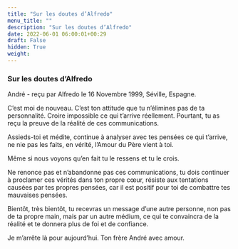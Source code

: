 ```yaml
---
title: "Sur les doutes d’Alfredo"
menu_title: ""
description: "Sur les doutes d’Alfredo"
date: 2022-06-01 06:00:01+00:29
draft: False
hidden: True
weight:
---
```

### Sur les doutes d’Alfredo

André - reçu par Alfredo le 16 Novembre 1999, Séville, Espagne.

C’est moi de nouveau. C’est ton attitude que tu n’élimines pas de ta personnalité. Croire impossible ce qui t’arrive réellement. Pourtant, tu as reçu la preuve de la réalité de ces communications.

Assieds-toi et médite, continue à analyser avec tes pensées ce qui t’arrive, ne nie pas les faits, en vérité, l’Amour du Père vient à toi.

Même si nous voyons qu’en fait tu le ressens et tu le crois.

Ne renonce pas et n’abandonne pas ces communications, tu dois continuer à proclamer ces vérités dans ton propre cœur, résiste aux tentations causées par tes propres pensées, car il est positif pour toi de combattre tes mauvaises pensées.

Bientôt, très bientôt, tu recevras un message d’une autre personne, non pas de ta propre main, mais par un autre médium, ce qui te convaincra de la réalité et te donnera plus de foi et de confiance.

Je m’arrête là pour aujourd’hui. Ton frère André avec amour.